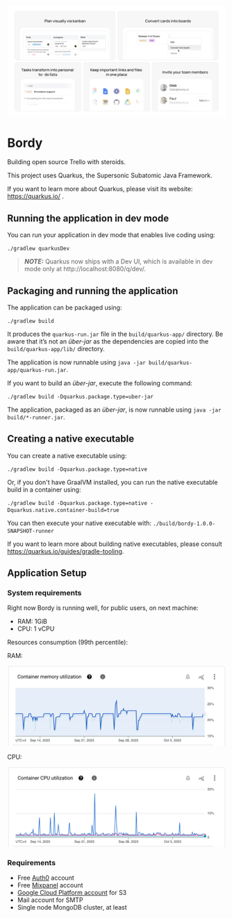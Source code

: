 [![Bordy - Building open source Trello with steroids.](/assets/bordy%20-%20frame.png)](https://bordy.io)

# Bordy

Building open source Trello with steroids.

This project uses Quarkus, the Supersonic Subatomic Java Framework.

If you want to learn more about Quarkus, please visit its website: https://quarkus.io/ .

## Running the application in dev mode

You can run your application in dev mode that enables live coding using:
```shell script
./gradlew quarkusDev
```

> **_NOTE:_**  Quarkus now ships with a Dev UI, which is available in dev mode only at http://localhost:8080/q/dev/.

## Packaging and running the application

The application can be packaged using:
```shell script
./gradlew build
```
It produces the `quarkus-run.jar` file in the `build/quarkus-app/` directory.
Be aware that it’s not an _über-jar_ as the dependencies are copied into the `build/quarkus-app/lib/` directory.

The application is now runnable using `java -jar build/quarkus-app/quarkus-run.jar`.

If you want to build an _über-jar_, execute the following command:
```shell script
./gradlew build -Dquarkus.package.type=uber-jar
```

The application, packaged as an _über-jar_, is now runnable using `java -jar build/*-runner.jar`.

## Creating a native executable

You can create a native executable using: 
```shell script
./gradlew build -Dquarkus.package.type=native
```

Or, if you don't have GraalVM installed, you can run the native executable build in a container using: 
```shell script
./gradlew build -Dquarkus.package.type=native -Dquarkus.native.container-build=true
```

You can then execute your native executable with: `./build/bordy-1.0.0-SNAPSHOT-runner`

If you want to learn more about building native executables, please consult https://quarkus.io/guides/gradle-tooling.

## Application Setup

### System requirements

Right now Bordy is running well, for public users, on next machine:

- RAM: 1GiB
- CPU: 1 vCPU

Resources consumption (99th percentile):

RAM:

![RAM consumption](/assets/ram-consumption.png)

CPU:

![CPU consumption](/assets/cpu-consumption.png)

### Requirements

- Free [Auth0](https://auth0.com/) account
- Free [Mixpanel](https://mixpanel.com/) account
- [Google Cloud Platform account](https://cloud.google.com) for S3
- Mail account for SMTP
- Single node MongoDB cluster, at least